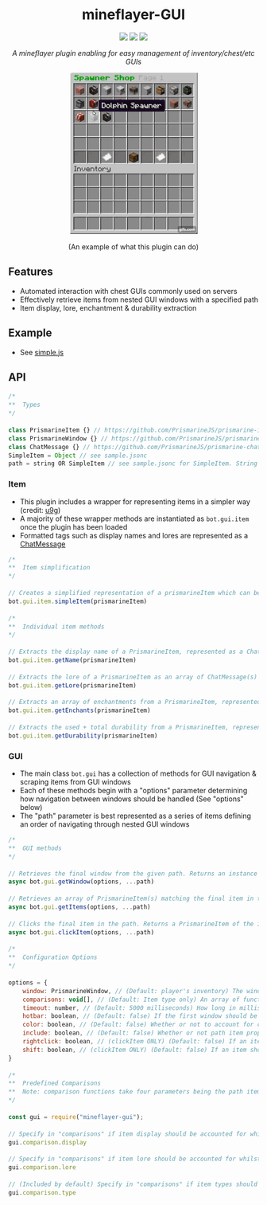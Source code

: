 <h1 align="center">mineflayer-GUI</h1>
<div align="center">
<img src="https://img.shields.io/npm/v/mineflayer-gui?style=flat-square">
<img src="https://img.shields.io/github/issues-raw/firejoust/mineflayer-gui?style=flat-square">
<img src="https://img.shields.io/github/issues-pr-raw/firejoust/mineflayer-gui?style=flat-square">
<p align="center"><i>A mineflayer plugin enabling for easy management of inventory/chest/etc GUIs</i></p>
<img src="gui.gif">
<p>(An example of what this plugin can do)</p>
</div>

## Features
- Automated interaction with chest GUIs commonly used on servers
- Effectively retrieve items from nested GUI windows with a specified path
- Item display, lore, enchantment & durability extraction

## Example
- See [simple.js](examples/simple.js)

## API
```js
/*
**  Types
*/

class PrismarineItem {} // https://github.com/PrismarineJS/prismarine-item/blob/f8f80e992423efc4bb975eeb946dab92d389cf7b/index.d.ts#L7-L27
class PrismarineWindow {} // https://github.com/PrismarineJS/prismarine-windows/blob/55c8a6a71cc66a54b9ead4f48370884b9a0e8665/index.d.ts#L7-L191
class ChatMessage {} // https://github.com/PrismarineJS/prismarine-chat/blob/278b053a1a97ab6c0788d97c75f915461430b221/index.d.ts#L5-L64
SimpleItem = Object // see sample.jsonc
path = string OR SimpleItem // see sample.jsonc for SimpleItem. String is identical to { type: "string" }
```
### Item
- This plugin includes a wrapper for representing items in a simpler way (credit: [u9g](https://github.com/u9g/simple-item))
- A majority of these wrapper methods are instantiated as `bot.gui.item` once the plugin has been loaded
- Formatted tags such as display names and lores are represented as a [ChatMessage](https://github.com/PrismarineJS/prismarine-chat/blob/278b053a1a97ab6c0788d97c75f915461430b221/index.d.ts#L5-L64)
```js
/*
**  Item simplification
*/

// Creates a simplified representation of a prismarineItem which can be passed onto bot.gui methods as a "path" item. (See sample.jsonc for an example)
bot.gui.item.simpleItem(prismarineItem)

/*
**  Individual item methods
*/

// Extracts the display name of a PrismarineItem, represented as a ChatMessage (See types for raw text extraction)
bot.gui.item.getName(prismarineItem) 

// Extracts the lore of a PrismarineItem as an array of ChatMessage(s) (See types for raw text extraction)
bot.gui.item.getLore(prismarineItem)

// Extracts an array of enchantments from a PrismarineItem, represented as an array of Objects (See sample.jsonc - "Enchantments")
bot.gui.item.getEnchants(prismarineItem)

// Extracts the used + total durability from a PrismarineItem, represented as an Object (See sample.jsonc - "Durability")
bot.gui.item.getDurability(prismarineItem)
```
### GUI
- The main class `bot.gui` has a collection of methods for GUI navigation & scraping items from GUI windows
- Each of these methods begin with a "options" parameter determining how navigation between windows should be handled (See "options" below)
- The "path" parameter is best represented as a series of items defining an order of navigating through nested GUI windows
```js
/*
**  GUI methods
*/

// Retrieves the final window from the given path. Returns an instance of a PrismarineWindow or null if nothing was found / window timed out.
async bot.gui.getWindow(options, ...path)

// Retrieves an array of PrismarineItem(s) matching the final item in the path. Returns a PrismarineItem array or null if the window timed out.
async bot.gui.getItems(options, ...path) 

// Clicks the final item in the path. Returns a PrismarineItem of the item that was clicked, or null if nothing was found / window timed out.
async bot.gui.clickItem(options, ...path)

/*
**  Configuration Options
*/

options = {
    window: PrismarineWindow, // (Default: player's inventory) The window to start navigation from.
    comparisons: void[], // (Default: Item type only) An array of functions that will be used to match path items to window items (See below: "Predefined Comparisons") 
    timeout: number, // (Default: 5000 milliseconds) How long in milliseconds to wait for a new window to open after clicking its item.
    hotbar: boolean, // (Default: false) If the first window should be initiated from a hotbar item. (For example: Game Menu Compass)
    color: boolean, // (Default: false) Whether or not to account for color formatting whilst comparing item display/lore(s).
    include: boolean, // (Default: false) Whether or not path item properties should match window items if they are "included" in its own properties. (string.includes)
    rightclick: boolean, // (clickItem ONLY) (Default: false) If an item should be right clicked in a GUI window
    shift: boolean, // (clickItem ONLY) (Default: false) If an item should be shift clicked in a GUI window
}

/*
**  Predefined Comparisons
**  Note: comparison functions take four parameters being the path item, the window item, colour (see above "options.color") & include (see above "options.include")
*/

const gui = require("mineflayer-gui");

// Specify in "comparisons" if item display should be accounted for whilst comparing items.
gui.comparison.display

// Specify in "comparisons" if item lore should be accounted for whilst comparing items.
gui.comparison.lore

// (Included by default) Specify in "comparisons" if item types should be accounted for whilst comparing items.
gui.comparison.type
```